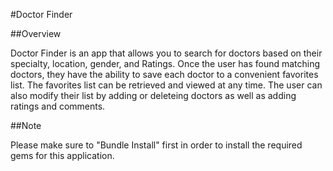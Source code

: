 #Doctor Finder 

##Overview  

Doctor Finder is an app that allows you to search for doctors based on their specialty, location, gender, and Ratings. Once the user has found matching doctors, they have the ability to save each doctor to a convenient favorites list. The favorites list can be retrieved and viewed at any time. The user can also modify their list by adding or deleteing doctors as well as adding ratings and comments. 

##Note 

Please make sure to "Bundle Install" first in order to install the required gems for this application. 

